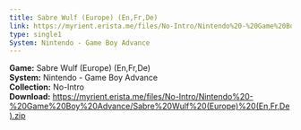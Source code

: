 ```yaml
---
title: Sabre Wulf (Europe) (En,Fr,De)
link: https://myrient.erista.me/files/No-Intro/Nintendo%20-%20Game%20Boy%20Advance/Sabre%20Wulf%20(Europe)%20(En,Fr,De).zip
type: single1
System: Nintendo - Game Boy Advance
---
```

<b>Game:</b> Sabre Wulf (Europe) (En,Fr,De)<br>
<b>System:</b> Nintendo - Game Boy Advance<br>
<b>Collection:</b> No-Intro<br>
<b>Download:</b> https://myrient.erista.me/files/No-Intro/Nintendo%20-%20Game%20Boy%20Advance/Sabre%20Wulf%20(Europe)%20(En,Fr,De).zip